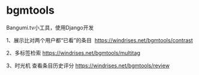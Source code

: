 # bgmtools
Bangumi.tv小工具，使用Django开发

1、展示比对两个用户都“已看”的条目  https://windrises.net/bgmtools/contrast

2、多标签检索 https://windrises.net/bgmtools/multitag

3、时光机 查看条目历史评分 https://windrises.net/bgmtools/review


